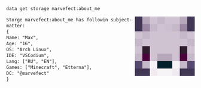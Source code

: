 ```mcfunction
data get storage marvefect:about_me
```
<img align="right" src="https://github.com/Marvefect/Marvefect/blob/main/avatar.png?raw=true" alt="" width="160" />

```mcfunction
Storge marvefect:about_me has followin subject-matter:
{
Name: "Max",
Age: "16",
OS: "Arch Linux",
IDE: "VSCodium",
Lang: ["RU", "EN"],
Games: ["Minecraft", "Etterna"],
DC: "@marvefect"
}
```
